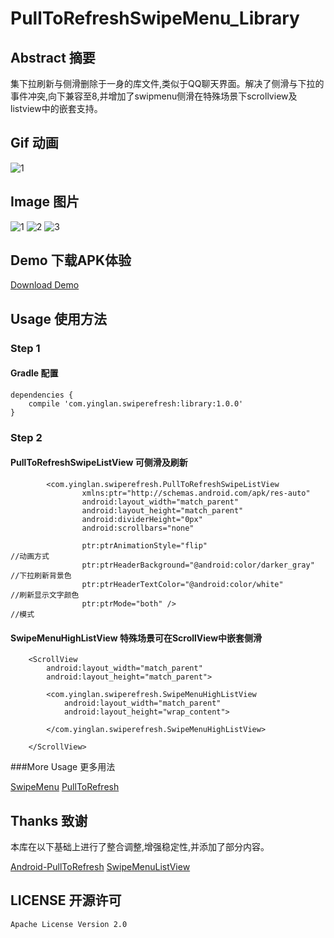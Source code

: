 # PullToRefreshSwipeMenu_Library
## Abstract 摘要
集下拉刷新与侧滑删除于一身的库文件,类似于QQ聊天界面。解决了侧滑与下拉的事件冲突,向下兼容至8,并增加了swipmenu侧滑在特殊场景下scrollview及listview中的嵌套支持。

## Gif 动画
![1](https://github.com/yingLanNull/PullToRefreshSwipeMenu_Library/blob/master/show/demo.gif)

## Image 图片
![1](https://github.com/yingLanNull/PullToRefreshSwipeMenu_Library/blob/master/show/Screenshot1.png)
![2](https://github.com/yingLanNull/PullToRefreshSwipeMenu_Library/blob/master/show/Screenshot2.png)
![3](https://github.com/yingLanNull/PullToRefreshSwipeMenu_Library/blob/master/show/Screenshot3.png)

## Demo 下载APK体验
[Download Demo](https://github.com/yingLanNull/PullToRefreshSwipeMenu_Library/blob/master/show/app-debug.apk)

## Usage 使用方法
### Step 1
#### Gradle 配置
```
dependencies {
    compile 'com.yinglan.swiperefresh:library:1.0.0'
}
```

### Step 2

#### PullToRefreshSwipeListView 可侧滑及刷新
```
	    <com.yinglan.swiperefresh.PullToRefreshSwipeListView
	            xmlns:ptr="http://schemas.android.com/apk/res-auto"
                android:layout_width="match_parent"
                android:layout_height="match_parent"
                android:dividerHeight="0px"
                android:scrollbars="none"

                ptr:ptrAnimationStyle="flip"                            //动画方式
                ptr:ptrHeaderBackground="@android:color/darker_gray"    //下拉刷新背景色
                ptr:ptrHeaderTextColor="@android:color/white"           //刷新显示文字颜色
                ptr:ptrMode="both" />                                   //模式
```

#### SwipeMenuHighListView 特殊场景可在ScrollView中嵌套侧滑

```
    <ScrollView
        android:layout_width="match_parent"
        android:layout_height="match_parent">

        <com.yinglan.swiperefresh.SwipeMenuHighListView
            android:layout_width="match_parent"
            android:layout_height="wrap_content">

        </com.yinglan.swiperefresh.SwipeMenuHighListView>

    </ScrollView>
```
###More Usage 更多用法

[SwipeMenu](https://github.com/baoyongzhang/SwipeMenuListView/blob/master/README.md)
[PullToRefresh](https://github.com/chrisbanes/Android-PullToRefresh/blob/master/README.md)

## Thanks 致谢

本库在以下基础上进行了整合调整,增强稳定性,并添加了部分内容。

[Android-PullToRefresh](https://github.com/chrisbanes/Android-PullToRefresh)
[SwipeMenuListView](https://github.com/baoyongzhang/SwipeMenuListView)

## LICENSE 开源许可

    Apache License Version 2.0

